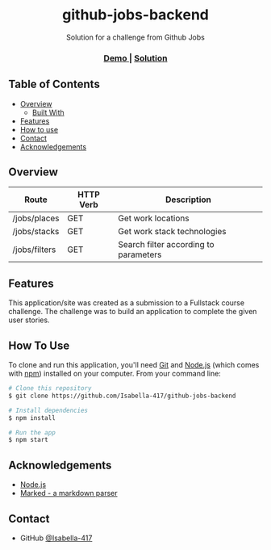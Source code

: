 <h1 align="center">github-jobs-backend</h1>

<div align="center">
   Solution for a challenge from Github Jobs
</div>

<div align="center">
  <h3>
    <a href="#">
      Demo
    </a>
    <span> | </span>
    <a href="#">
      Solution
    </a>
  </h3>
</div>

<!-- TABLE OF CONTENTS -->

## Table of Contents

- [Overview](#overview)
  - [Built With](#built-with)
- [Features](#features)
- [How to use](#how-to-use)
- [Contact](#contact)
- [Acknowledgements](#acknowledgements)

<!-- OVERVIEW -->

## Overview

| Route               | HTTP Verb | Description                          |
| --------------------| --------- | ------------------------------------ |
| /jobs/places        | GET       | Get work locations                   |
| /jobs/stacks        | GET       | Get work stack technologies          |
| /jobs/filters       | GET       | Search filter according to parameters|


## Features

This application/site was created as a submission to a Fullstack course challenge. The challenge was to build an application to complete the given user stories.

## How To Use

To clone and run this application, you'll need [Git](https://git-scm.com) and [Node.js](https://nodejs.org/en/download/) (which comes with [npm](http://npmjs.com)) installed on your computer. From your command line:

```bash
# Clone this repository
$ git clone https://github.com/Isabella-417/github-jobs-backend

# Install dependencies
$ npm install

# Run the app
$ npm start
```

## Acknowledgements

- [Node.js](https://nodejs.org/)
- [Marked - a markdown parser](https://github.com/chjj/marked)

## Contact
- GitHub [@Isabella-417](https://github.com/Isabella-417)

